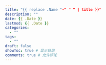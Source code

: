 ```yaml
---
title: "{{ replace .Name "-" " " | title }}"
description: ""
date: {{ .Date }}
lastmod: {{ .Date }}
categories:
  - ""
tags:
  - ""
draft: false
showToc: true # 显示目录
comments: true # 允许评论
---
```


